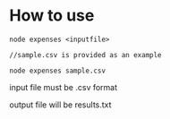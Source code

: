 # How to use

```
node expenses <inputfile>

//sample.csv is provided as an example

node expenses sample.csv
```
input file must be .csv format

output file will be results.txt